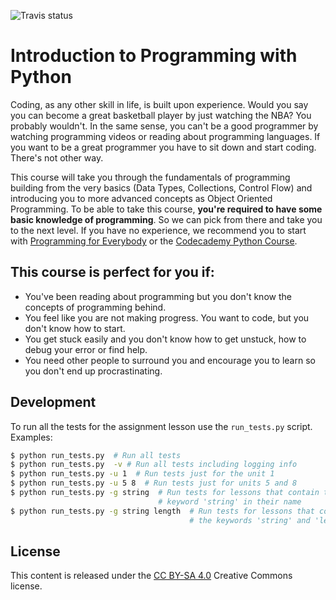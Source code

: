 ![Travis status](https://api.travis-ci.org/rmotr-curriculum/itp-class.svg?branch=master)

# Introduction to Programming with Python

Coding, as any other skill in life, is built upon experience. Would you say you can become a great basketball player by just watching the NBA? You probably wouldn't. In the same sense, you can't be a good programmer by watching programming videos or reading about programming languages. If you want to be a great programmer you have to sit down and start coding. There's not other way.

This course will take you through the fundamentals of programming building from the very basics (Data Types, Collections, Control Flow) and introducing you to more advanced concepts as Object Oriented Programming. To be able to take this course, **you're required to have some basic knowledge of programming**. So we can pick from there and take you to the next level. If you have no experience, we recommend you to start with [Programming for Everybody](https://www.coursera.org/learn/python) or the [Codecademy Python Course](https://www.codecademy.com/learn/python).

## This course is perfect for you if:

* You've been reading about programming but you don't know the concepts of programming behind.
* You feel like you are not making progress. You want to code, but you don't know how to start.
* You get stuck easily and you don't know how to get unstuck, how to debug your error or find help.
* You need other people to surround you and encourage you to learn so you don't end up procrastinating.

## Development

To run all the tests for the assignment lesson use the `run_tests.py` script. Examples:

```bash
$ python run_tests.py  # Run all tests
$ python run_tests.py  -v # Run all tests including logging info
$ python run_tests.py -u 1  # Run tests just for the unit 1
$ python run_tests.py -u 5 8  # Run tests just for units 5 and 8
$ python run_tests.py -g string  # Run tests for lessons that contain the
                                 # keyword 'string' in their name
$ python run_tests.py -g string length  # Run tests for lessons that contain
                                        # the keywords 'string' and 'length' in their name
```

## License

This content is released under the [CC BY-SA 4.0](http://creativecommons.org/licenses/by-sa/4.0/) Creative Commons license.
